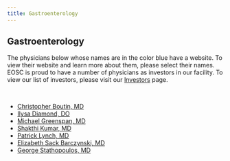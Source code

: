 ```yaml
---
title: Gastroenterology
---
```


<section id="content">
	<div class="container_24">
		<div class="grid_24">
			<div class="wrapper">
				<div class="grid_17 alpha rt-ident-bot-1">
					<div class="rt-inner-ident-3">
						<h2 class="ident-bot-3">Gastroenterology</h2>
						<div class="line ident-bot-13"></div>
					<div class="wrapper ident-bot-5">
					<p>The physicians below whose names are in the color blue have a website.  To view their website and learn more about them, please select their names. EOSC is proud to have a number of physicians as investors in our facility. To view our list of investors, please visit our <a href="/patients/investors">Investors</a> page.</p>
					<p>&nbsp;</p>
							<div class="grid_8 alpha rt-ident-bot-2">
								<div class="wrapper ident-bot-15"></div>
								<ul class="list-2">
									<li><a href="http://www.elmhurstclinic.org" target="_blank">Christopher Boutin, MD</a></li>
									<li><a href="http://www.diamondgi.net/" target="_blank">Ilysa Diamond, DO</a></li>
									<li><a href="http://www.elmhurstclinic.org" target="_blank">Michael Greenspan, MD</a></li>
									<li><a href="https://www.eehealth.org/find-a-doctor/d/dharan-kumar-s" target="_blank">Shakthi Kumar, MD</a></li>
									<li><a href="http://www.elmhurstclinic.org" target="_blank">Patrick Lynch, MD</a></li>
									<li><a href="http://www.elmhurstclinic.org" target="_blank">Elizabeth Sack Barczynski, MD</a></li>
									<li><a href="http://www.elmhurstclinic.org" target="_blank">George Stathopoulos, MD</a></li>
								</ul>
							</div>
							<div class="grid_8 omega">
								<div class="wrapper ident-bot-15"></div>
							</div>
						</div>
					</div>
				</div>